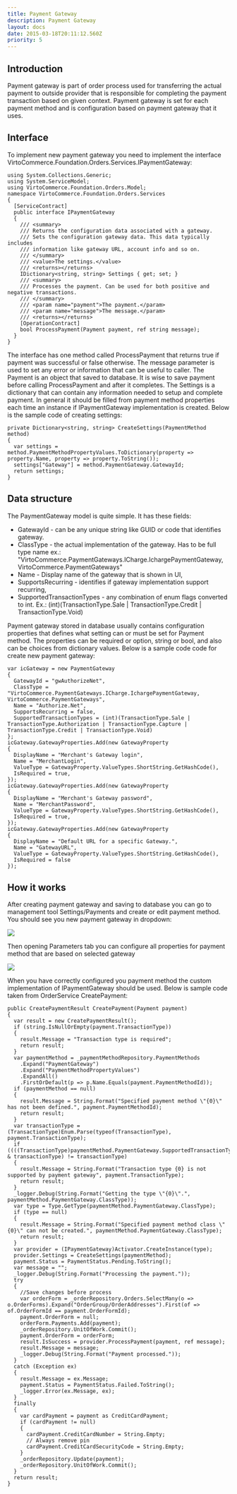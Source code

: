 ```yaml
---
title: Payment Gateway
description: Payment Gateway
layout: docs
date: 2015-03-18T20:11:12.560Z
priority: 5
---
```

## Introduction

Payment gateway is part of order process used for transferring the actual payment to outside provider that is responsible for completing the payment transaction based on given context. Payment gateway is set for each payment method and is configuration based on payment gateway that it uses.

## Interface

To implement new payment gateway you need to implement the interface VirtoCommerce.Foundation.Orders.Services.IPaymentGateway:

```
using System.Collections.Generic;
using System.ServiceModel;
using VirtoCommerce.Foundation.Orders.Model;
namespace VirtoCommerce.Foundation.Orders.Services
{
  [ServiceContract]
  public interface IPaymentGateway
  {
    /// <summary>
    /// Returns the configuration data associated with a gateway.
    /// Sets the configuration gateway data. This data typically includes
    /// information like gateway URL, account info and so on.
    /// </summary>
    /// <value>The settings.</value>
    /// <returns></returns>
    IDictionary<string, string> Settings { get; set; }
    /// <summary>
    /// Processes the payment. Can be used for both positive and negative transactions.
    /// </summary>
    /// <param name="payment">The payment.</param>
    /// <param name="message">The message.</param>
    /// <returns></returns>
    [OperationContract]
    bool ProcessPayment(Payment payment, ref string message);
  }
}
```

The interface has one method called ProcessPayment that returns true if payment was successful or false otherwise. The message parameter is used to set any error or information that can be useful to caller. The Payment is an object that saved to database. It is wise to save payment before calling ProcessPayment and after it completes. The Settings is a dictionary that can contain any information needed to setup and complete payment. In general it should be filled from payment method properties each time an instance if IPaymentGateway implementation is created. Below is the sample code of creating settings:

```
private Dictionary<string, string> CreateSettings(PaymentMethod method)
{
  var settings =  method.PaymentMethodPropertyValues.ToDictionary(property => property.Name, property => property.ToString());
  settings["Gateway"] = method.PaymentGateway.GatewayId;
  return settings;
}
```

## Data structure

The PaymentGateway model is quite simple. It has these fields:

* GatewayId - can be any unique string like GUID or code that identifies gateway.
* ClassType - the actual implementation of the gateway. Has to be full type name ex.: "VirtoCommerce.PaymentGateways.ICharge.IchargePaymentGateway, VirtoCommerce.PaymentGateways"
* Name - Display name of the gateway that is shown in UI,
* SupportsRecurring - identifies if gateway implementation support recurring,
* SupportedTransactionTypes - any combination of enum flags converted to int. Ex.: (int)(TransactionType.Sale | TransactionType.Credit | TransactionType.Void)

Payment gateway stored in database usually contains configuration properties that defines what setting can or must be set for Payment method. The properties can be required or option, string or bool, and also can be choices from dictionary values. Below is a sample code code for create new payment gateway:

```
var icGateway = new PaymentGateway
{
  GatewayId = "gwAuthorizeNet",
  ClassType = "VirtoCommerce.PaymentGateways.ICharge.IchargePaymentGateway, VirtoCommerce.PaymentGateways",
  Name = "Authorize.Net",
  SupportsRecurring = false,
  SupportedTransactionTypes = (int)(TransactionType.Sale | TransactionType.Authorization | TransactionType.Capture | TransactionType.Credit | TransactionType.Void)
};
icGateway.GatewayProperties.Add(new GatewayProperty
{
  DisplayName = "Merchant's Gateway login",
  Name = "MerchantLogin",
  ValueType = GatewayProperty.ValueTypes.ShortString.GetHashCode(),
  IsRequired = true,
});
icGateway.GatewayProperties.Add(new GatewayProperty
{
  DisplayName = "Merchant's Gateway password",
  Name = "MerchantPassword",
  ValueType = GatewayProperty.ValueTypes.ShortString.GetHashCode(),
  IsRequired = true,
});
icGateway.GatewayProperties.Add(new GatewayProperty
{
  DisplayName = "Default URL for a specific Gateway.",
  Name = "GatewayURL",
  ValueType = GatewayProperty.ValueTypes.ShortString.GetHashCode(),
  IsRequired = false
});
```

## How it works

After creating payment gateway and saving to database you can go to management tool Settings/Payments and create or edit payment method. You should see you new payment gateway in dropdown:

<img src="../../../assets/images/docs/ccpg.png" />

Then opening Parameters tab you can configure all properties for payment method that are based on selected gateway

<img src="../../../assets/images/docs/ccpp.png" />

When you have correctly configured you payment method the custom implementation of IPaymentGateway should be used. Below is sample code taken from OrderService CreatePayment:

```
public CreatePaymentResult CreatePayment(Payment payment)
{
  var result = new CreatePaymentResult();
  if (string.IsNullOrEmpty(payment.TransactionType))
  {
    result.Message = "Transaction type is required";
    return result;
  }
  var paymentMethod = _paymentMethodRepository.PaymentMethods
    .Expand("PaymentGateway")
    .Expand("PaymentMethodPropertyValues")
    .ExpandAll()
    .FirstOrDefault(p => p.Name.Equals(payment.PaymentMethodId));
  if (paymentMethod == null)
  {
    result.Message = String.Format("Specified payment method \"{0}\" has not been defined.", payment.PaymentMethodId);
    return result;
  }
  var transactionType = (TransactionType)Enum.Parse(typeof(TransactionType), payment.TransactionType);
  if ((((TransactionType)paymentMethod.PaymentGateway.SupportedTransactionTypes) & transactionType) != transactionType)
  {
    result.Message = String.Format("Transaction type {0} is not supported by payment gateway", payment.TransactionType);
    return result;
  }
  _logger.Debug(String.Format("Getting the type \"{0}\".", paymentMethod.PaymentGateway.ClassType));
  var type = Type.GetType(paymentMethod.PaymentGateway.ClassType);
  if (type == null)
  {
    result.Message = String.Format("Specified payment method class \"{0}\" can not be created.", paymentMethod.PaymentGateway.ClassType);
    return result;
  }
  var provider = (IPaymentGateway)Activator.CreateInstance(type);
  provider.Settings = CreateSettings(paymentMethod);
  payment.Status = PaymentStatus.Pending.ToString();
  var message = "";
  _logger.Debug(String.Format("Processing the payment."));
  try
  {
    //Save changes before process
    var orderForm = _orderRepository.Orders.SelectMany(o => o.OrderForms).Expand("OrderGroup/OrderAddresses").First(of => of.OrderFormId == payment.OrderFormId);
    payment.OrderForm = null;
    orderForm.Payments.Add(payment);
    _orderRepository.UnitOfWork.Commit();
    payment.OrderForm = orderForm;
    result.IsSuccess = provider.ProcessPayment(payment, ref message);
    result.Message = message;
    _logger.Debug(String.Format("Payment processed."));
  }
  catch (Exception ex)
  {
    result.Message = ex.Message;
    payment.Status = PaymentStatus.Failed.ToString();
    _logger.Error(ex.Message, ex);
  }
  finally
  {
    var cardPayment = payment as CreditCardPayment;
    if (cardPayment != null)
    {
      cardPayment.CreditCardNumber = String.Empty;
      // Always remove pin
      cardPayment.CreditCardSecurityCode = String.Empty;
    }
    _orderRepository.Update(payment);
    _orderRepository.UnitOfWork.Commit();
  }
  return result;
}
```

